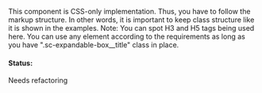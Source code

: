 This component is CSS-only implementation. Thus, you have to follow the markup structure. In other words, it is important to keep class structure like it is shown in the examples.
Note: You can spot H3 and H5 tags being used here. You can use any element according to the requirements as long as you have ".sc-expandable-box__title" class in place.

#### Status:

<p class="status refactor">Needs refactoring</p>
